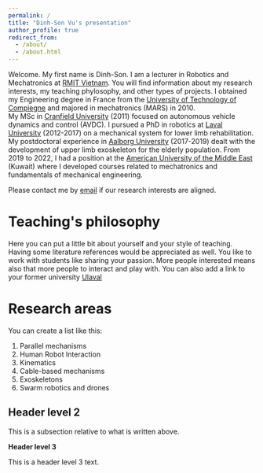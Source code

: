 ```yaml
---
permalink: /
title: "Dinh-Son Vu's presentation"
author_profile: true
redirect_from: 
  - /about/
  - /about.html
---
```

Welcome. My first name is Dinh-Son. I am a lecturer in Robotics and Mechatronics at [RMIT Vietnam](https://www.rmit.edu.vn/). 
You will find information about my research interests, my teaching phylosophy, and other types of projects. 
I obtained my Engineering degree in France from the [University of Technology of Compiegne](https://www.utc.fr/en/) and majored in mechatronics (MARS) in 2010.  
My MSc in [Cranfield University](https://www.cranfield.ac.uk/) (2011) focused on autonomous vehicle dynamics and control (AVDC).
I pursued a PhD in robotics at [Laval University](https://www.ulaval.ca/en) (2012-2017) on a mechanical system for lower limb rehabilitation. 
My postdoctoral experience in [Aalborg University](https://www.en.aau.dk/) (2017-2019) dealt with the development of upper limb exoskeleton for the elderly population. 
From 2019 to 2022, I had a position at the [American University of the Middle East](https://aum.edu.kw/) (Kuwait) where I developed courses related to mechatronics and fundamentals of mechanical engineering.

Please contact me by [email](dinh-son.vu@rmit.edu.vn) if our research interests are aligned. 

Teaching's philosophy
======
Here you can put a little bit about yourself and your style of teaching. Having some literature references would be appreciated as well. 
You like to work with students like sharing your passion. More people interested means also that more people to interact and play with. 
You can also add a link to your former university [Ulaval](https://robot.gmc.ulaval.ca/accueil/?no_cache=1)

Research areas
======
You can create a list like this: 
1. Parallel mechanisms
1. Human Robot Interaction
1. Kinematics
1. Cable-based mechanisms
1. Exoskeletons
1. Swarm robotics and drones

Header level 2
------
This is a subsection relative to what is written above. 

**Header level 3**

This is a header level 3 text. 